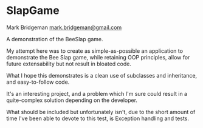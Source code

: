 # SlapGame

Mark Bridgeman <mark.bridgeman@gmail.com>

A demonstration of the BeeSlap game.  

My attempt here was to create as simple-as-possible an application to demonstrate the Bee Slap game, while retaining OOP principles, allow for future extensability but not result in bloated code.

What I hope this demonstrates is a clean use of subclasses and inheritance, and easy-to-follow code.

It's an interesting project, and a problem which I'm sure could result in a quite-complex solution depending on the developer. 

What should be included but unfortunately isn't, due to the short amount of time I've been able to devote to this test, is Exception handling and tests. 
